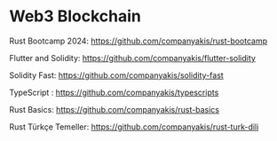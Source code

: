 # Web3 Blockchain

Rust Bootcamp 2024:
https://github.com/companyakis/rust-bootcamp

Flutter and Solidity:
https://github.com/companyakis/flutter-solidity

Solidity Fast:
https://github.com/companyakis/solidity-fast

TypeScript :
https://github.com/companyakis/typescripts

Rust Basics:
https://github.com/companyakis/rust-basics

Rust Türkçe Temeller:
https://github.com/companyakis/rust-turk-dili

